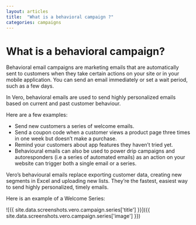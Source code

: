 ```yaml
---
layout: articles
title:  "What is a behavioral campaign ?"
categories: campaigns
---
```


# What is a behavioral campaign?

Behavioral email campaigns are marketing emails that are automatically sent to customers when they take certain actions on your site or in your mobile application. You can send an email immediately or set a wait period, such as a few days.

In Vero, behavioral emails are used to send highly personalized emails based on current and past customer behaviour.

Here are a few examples:

- Send new customers a series of welcome emails.
- Send a coupon code when a customer views a product page three times in one week but doesn’t make a purchase.
- Remind your customers about app features they haven’t tried yet.
- Behavioural emails can also be used to power drip campaigns and autoresponders (i.e a series of automated emails) as an action on your website can trigger both a single email or a series.

Vero’s behavioural emails replace exporting customer data, creating new segments in Excel and uploading new lists. They’re the fastest, easiest way to send highly personalized, timely emails.

Here is an example of a Welcome Series:

![{{ site.data.screenshots.vero.campaign.series['title'] }}]({{ site.data.screenshots.vero.campaign.series['image'] }})